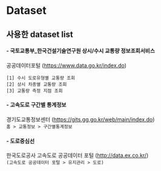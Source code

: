 # Dataset

## 사용한 dataset list
#### - 국토교통부_한국건설기술연구원 상시/수시 교통량 정보조회서비스 <br/>
공공데이터포털 (https://www.data.go.kr/index.do)
```
[1] 수시 도로유형별 교통량 조회 
[2] 상시 차종별 교통량 조회 
[3] 교통량 측정 지점 조회 
```

#### - 고속도로 구간별 통계정보 <br/>
경기도교통정보센터 (https://gits.gg.go.kr/web/main/index.do) <br/>
`홈 > 교통정보 > 구간별통계정보`

#### - 도로중심선 <br/>
한국도로공사 고속도로 공공데이터 포털 (http://data.ex.co.kr/) <br/>
`(고속도로 공공데이터 포털 > 유지관리 > 도로)`
